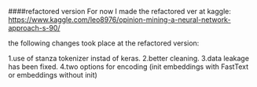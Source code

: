 ####refactored version 
For now I made the refactored ver at kaggle:
  https://www.kaggle.com/leo8976/opinion-mining-a-neural-network-approach-s-90/


the following changes took place at the refactored version:

  1.use of stanza tokenizer instad of keras.
  2.better cleaning.
  3.data leakage has been fixed.
  4.two options for encoding (init embeddings with FastText or embeddings without init)  
